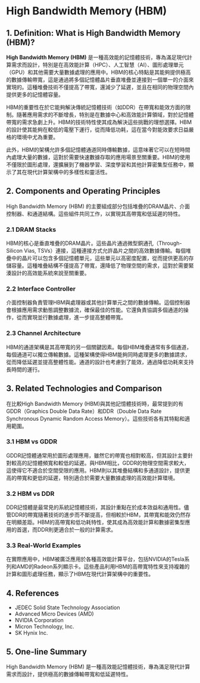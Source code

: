 # High Bandwidth Memory (HBM)

## 1. Definition: What is **High Bandwidth Memory (HBM)**?
**High Bandwidth Memory (HBM)** 是一種高效能的記憶體技術，專為滿足現代計算需求而設計，特別是在高效能計算（HPC）、人工智慧（AI）、圖形處理單元（GPU）和其他需要大量數據處理的應用中。HBM的核心特點是其能夠提供極高的數據傳輸帶寬，這是通過將多個記憶體晶片垂直堆疊並連接到一個單一的介面來實現的。這種堆疊技術不僅提高了帶寬，還減少了延遲，並且在相同的物理空間內提供更多的記憶體容量。

HBM的重要性在於它能夠解決傳統記憶體技術（如DDR）在帶寬和能效方面的限制。隨著應用需求的不斷增長，特別是在數據中心和高效能計算領域，對於記憶體帶寬的需求急劇上升。HBM的技術特性使其成為解決這些挑戰的理想選擇。HBM的設計使其能夠在較低的電壓下運行，從而降低功耗，這在當今對能效要求日益嚴格的環境中尤為重要。

此外，HBM的架構允許多個記憶體通道同時傳輸數據，這意味著它可以在短時間內處理大量的數據，這對於需要快速數據存取的應用場景至關重要。HBM的使用不僅限於圖形處理，還擴展到了機器學習、深度學習和其他計算密集型任務中，顯示了其在現代計算架構中的多樣性和靈活性。

## 2. Components and Operating Principles
High Bandwidth Memory (HBM) 的主要組成部分包括堆疊的DRAM晶片、介面控制器、和通道結構。這些組件共同工作，以實現其高帶寬和低延遲的特性。

### 2.1 DRAM Stacks
HBM的核心是垂直堆疊的DRAM晶片。這些晶片通過微型銅通孔（Through-Silicon Vias, TSVs）連接，這種連接方式允許晶片之間的高效數據傳輸。每個堆疊中的晶片可以包含多個記憶體單元，這些單元以高密度配置，從而提供更高的存儲容量。這種堆疊結構不僅提高了帶寬，還降低了物理空間的需求，這對於需要緊湊設計的高效能系統來說至關重要。

### 2.2 Interface Controller
介面控制器負責管理HBM與處理器或其他計算單元之間的數據傳輸。這個控制器會根據應用需求動態調整數據流，確保最佳的性能。它還負責協調多個通道的操作，從而實現並行數據處理，進一步提高整體帶寬。

### 2.3 Channel Architecture
HBM的通道架構是其高帶寬的另一個關鍵因素。每個HBM堆疊通常有多個通道，每個通道可以獨立傳輸數據。這種架構使得HBM能夠同時處理更多的數據請求，從而降低延遲並提高整體性能。通道的設計也考慮到了能效，通過降低功耗來支持長時間的運行。

## 3. Related Technologies and Comparison
在比較High Bandwidth Memory (HBM)與其他記憶體技術時，最常提到的有GDDR（Graphics Double Data Rate）和DDR（Double Data Rate Synchronous Dynamic Random Access Memory）。這些技術各有其特點和適用範圍。

### 3.1 HBM vs GDDR
GDDR記憶體通常用於圖形處理應用，雖然它的帶寬也相對較高，但其設計主要針對較高的記憶體頻寬和較低的延遲。與HBM相比，GDDR的物理空間需求較大，這使得它不適合於空間受限的應用。HBM則以其堆疊結構和多通道設計，提供更高的帶寬和更低的延遲，特別適合於需要大量數據處理的高效能計算環境。

### 3.2 HBM vs DDR
DDR記憶體是最常見的系統記憶體技術，其設計重點在於成本效益和通用性。儘管DDR的帶寬隨著技術的進步而不斷提高，但相較於HBM，其帶寬和能效仍然存在明顯差距。HBM的高帶寬和低功耗特性，使其成為高效能計算和數據密集型應用的首選，而DDR則更適合於一般的計算需求。

### 3.3 Real-World Examples
在實際應用中，HBM被廣泛應用於各種高效能計算平台，包括NVIDIA的Tesla系列和AMD的Radeon系列顯示卡。這些產品利用HBM的高帶寬特性來支持複雜的計算和圖形處理任務，顯示了HBM在現代計算架構中的重要性。

## 4. References
- JEDEC Solid State Technology Association
- Advanced Micro Devices (AMD)
- NVIDIA Corporation
- Micron Technology, Inc.
- SK Hynix Inc.

## 5. One-line Summary
High Bandwidth Memory (HBM) 是一種高效能記憶體技術，專為滿足現代計算需求而設計，提供極高的數據傳輸帶寬和低延遲特性。